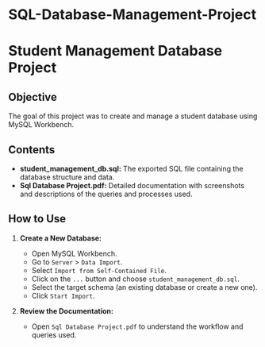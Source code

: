 # SQL-Database-Management-Project

# Student Management Database Project

## Objective
The goal of this project was to create and manage a student database using MySQL Workbench.

## Contents
- **student_management_db.sql:** The exported SQL file containing the database structure and data.
- **Sql Database Project.pdf:** Detailed documentation with screenshots and descriptions of the queries and processes used.

## How to Use
1. **Create a New Database:**
   - Open MySQL Workbench.
   - Go to `Server` > `Data Import`.
   - Select `Import from Self-Contained File`.
   - Click on the `...` button and choose `student_management_db.sql`.
   - Select the target schema (an existing database or create a new one).
   - Click `Start Import`.

2. **Review the Documentation:**
   - Open `Sql Database Project.pdf` to understand the workflow and queries used.
